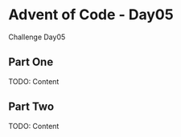 # Advent of Code - Day05

<!-- MDOC !-->

Challenge Day05

## Part One

TODO: Content

## Part Two

TODO: Content

